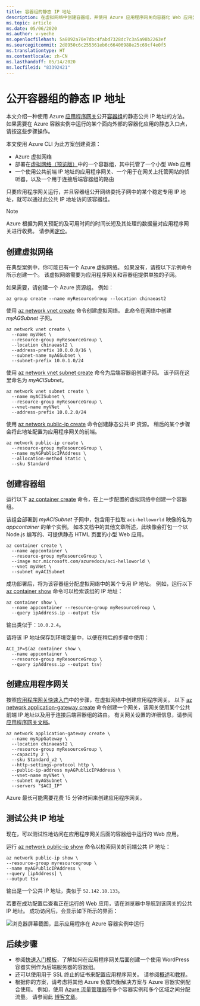 ```yaml
---
title: 容器组的静态 IP 地址
description: 在虚拟网络中创建容器组，并使用 Azure 应用程序网关向容器化 Web 应用公开静态前端 IP 地址
ms.topic: article
ms.date: 05/06/2020
ms.author: v-yeche
ms.openlocfilehash: 5a8092a70e7dbc4fabd7328dc7c3a5a98b2263ef
ms.sourcegitcommit: 2d8950c6c255361eb6c66406988e25c69cf4e0f5
ms.translationtype: HT
ms.contentlocale: zh-CN
ms.lasthandoff: 05/14/2020
ms.locfileid: "83392421"
---
```

<!--Failed to create appContainer-->
<!--DO NOT RELEASE THIS ARTICLES-->
<!--Verified cmdlet to Line 65-->
<!--Need to Verified the next cmdlet-->
# <a name="expose-a-static-ip-address-for-a-container-group"></a>公开容器组的静态 IP 地址

本文介绍一种使用 Azure [应用程序网关](../application-gateway/overview.md)公开[容器组](container-instances-container-groups.md)的静态公共 IP 地址的方法。 如果需要在 Azure 容器实例中运行的某个面向外部的容器化应用的静态入口点，请按这些步骤操作。 

本文使用 Azure CLI 为此方案创建资源：

* Azure 虚拟网络
* 部署在[虚拟网络（预览版）](container-instances-vnet.md)中的一个容器组，其中托管了一个小型 Web 应用
* 一个使用公共前端 IP 地址的应用程序网关、一个用于在网关上托管网站的侦听器，以及一个用于连接后端容器组的路由

只要应用程序网关运行，并且容器组公开网络委托子网中的某个稳定专用 IP 地址，就可以通过此公共 IP 地址访问该容器组。

> [!NOTE]
> Azure 根据为网关预配的及可用时间的时间长短及其处理的数据量对应用程序网关进行收费。 请参阅[定价](https://www.azure.cn/pricing/details/application-gateway/)。

## <a name="create-virtual-network"></a>创建虚拟网络

在典型案例中，你可能已有一个 Azure 虚拟网络。 如果没有，请按以下示例命令所示创建一个。 该虚拟网络需要为应用程序网关和容器组提供单独的子网。

如果需要，请创建一个 Azure 资源组。 例如：

```azureci
az group create --name myResourceGroup --location chinaeast2
```

使用 [az network vnet create][az-network-vnet-create] 命令创建虚拟网络。 此命令在网络中创建 *myAGSubnet* 子网。

```azurecli
az network vnet create \
  --name myVNet \
  --resource-group myResourceGroup \
  --location chinaeast2 \
  --address-prefix 10.0.0.0/16 \
  --subnet-name myAGSubnet \
  --subnet-prefix 10.0.1.0/24
```

使用 [az network vnet subnet create][az-network-vnet-subnet-create] 命令为后端容器组创建子网。 该子网在这里命名为 *myACISubnet*。

```azurecli
az network vnet subnet create \
  --name myACISubnet \
  --resource-group myResourceGroup \
  --vnet-name myVNet   \
  --address-prefix 10.0.2.0/24
```

使用 [az network public-ip create][az-network-public-ip-create] 命令创建静态公共 IP 资源。 稍后的某个步骤会将此地址配置为应用程序网关的前端。

```azurecli
az network public-ip create \
  --resource-group myResourceGroup \
  --name myAGPublicIPAddress \
  --allocation-method Static \
  --sku Standard
```

<!--Verified successfully above-->
<!--Need to Verified the below-->

## <a name="create-container-group"></a>创建容器组

运行以下 [az container create][az-container-create] 命令，在上一步配置的虚拟网络中创建一个容器组。 

该组会部署到 *myACISubnet* 子网中，包含用于拉取 `aci-helloworld` 映像的名为 *appcontainer* 的单个实例。 如本文档中的其他文章所述，此映像会打包一个以 Node.js 编写的、可提供静态 HTML 页面的小型 Web 应用。 

```azurecli
az container create \
  --name appcontainer \
  --resource-group myResourceGroup \
  --image mcr.microsoft.com/azuredocs/aci-helloworld \
  --vnet myVNet \
  --subnet myACISubnet
```

成功部署后，将为该容器组分配虚拟网络中的某个专用 IP 地址。 例如，运行以下 [az container show][az-container-show] 命令可以检索该组的 IP 地址：

```azurecli
az container show \
  --name appcontainer --resource-group myResourceGroup \
  --query ipAddress.ip --output tsv
```

输出类似于：`10.0.2.4`。

请将该 IP 地址保存到环境变量中，以便在稍后的步骤中使用：

```azurecli
ACI_IP=$(az container show \
  --name appcontainer \
  --resource-group myResourceGroup \
  --query ipAddress.ip --output tsv)
```

## <a name="create-application-gateway"></a>创建应用程序网关

按照[应用程序网关快速入门](../application-gateway/quick-create-cli.md)中的步骤，在虚拟网络中创建应用程序网关。 以下 [az network application-gateway create][az-network-application-gateway-create] 命令创建一个网关，该网关使用某个公共前端 IP 地址以及用于连接后端容器组的路由。 有关网关设置的详细信息，请参阅[应用程序网关文档](/azure/application-gateway/)。

```azurecli
az network application-gateway create \
  --name myAppGateway \
  --location chinaeast2 \
  --resource-group myResourceGroup \
  --capacity 2 \
  --sku Standard_v2 \
  --http-settings-protocol http \
  --public-ip-address myAGPublicIPAddress \
  --vnet-name myVNet \
  --subnet myAGSubnet \
  --servers "$ACI_IP" 
```


Azure 最长可能需要花费 15 分钟时间来创建应用程序网关。 

## <a name="test-public-ip-address"></a>测试公共 IP 地址
  
现在，可以测试性地访问在应用程序网关后面的容器组中运行的 Web 应用。

运行 [az network public-ip show][az-network-public-ip-show] 命令以检索网关的前端公共 IP 地址：

```azurecli
az network public-ip show \
--resource-group myresourcegroup \
--name myAGPublicIPAddress \
--query [ipAddress] \
--output tsv
```

输出是一个公共 IP 地址，类似于 `52.142.18.133`。

若要在成功配置后查看正在运行的 Web 应用，请在浏览器中导航到该网关的公共 IP 地址。 成功访问后，会显示如下所示的界面：

![浏览器屏幕截图，显示应用程序在 Azure 容器实例中运行](./media/container-instances-application-gateway/aci-app-app-gateway.png)

## <a name="next-steps"></a>后续步骤

* 参阅[快速入门模板](https://github.com/Azure/azure-quickstart-templates/tree/master/201-aci-wordpress-vnet)，了解如何在应用程序网关后面创建一个使用 WordPress 容器实例作为后端服务器的容器组。
* 还可以使用用于 SSL 终止的证书来配置应用程序网关。 请参阅[概述](../application-gateway/ssl-overview.md)和[教程](../application-gateway/create-ssl-portal.md)。
* 根据你的方案，请考虑将其他 Azure 负载均衡解决方案与 Azure 容器实例配合使用。 例如，使用 [Azure 流量管理器](../traffic-manager/traffic-manager-overview.md)在多个容器实例和多个区域之间分配流量。 请参阅此 [博客文章](https://aaronmsft.com/posts/azure-container-instances/)。

[az-network-vnet-create]:  https://docs.azure.cn/cli/network/vnet?view=azure-cli-latest#az-network-vnet-create
[az-network-vnet-subnet-create]: https://docs.azure.cn/cli/network/vnet/subnet?view=azure-cli-latest#az-network-vnet-subnet-create
[az-network-public-ip-create]: https://docs.azure.cn/cli/network/public-ip?view=azure-cli-latest#az-network-public-ip-create
[az-network-public-ip-show]: https://docs.azure.cn/cli/network/public-ip?view=azure-cli-latest#az-network-public-ip-show
[az-network-application-gateway-create]: https://docs.azure.cn/cli/network/application-gateway?view=azure-cli-latest#az-network-application-gateway-create
[az-container-create]: https://docs.microsoft.com/cli/azure/container?view=azure-cli-latest#az-container-create
[az-container-show]: https://docs.microsoft.com/cli/azure/container?view=azure-cli-latest#az-container-show

<!-- Update_Description: new article about container instances application gateway -->
<!--NEW.date: 05/06/2020-->